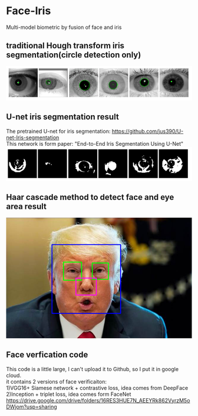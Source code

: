 # Face-Iris
Multi-model biometric by fusion of face and iris

## traditional Hough transform iris segmentation(circle detection only)
![](https://github.com/stephenkung/Face-Iris/blob/master/pics/0.PNG)

## U-net iris segmentation result
The pretrained U-net for iris segmentation: https://github.com/jus390/U-net-Iris-segmentation     
This network is form paper: "End-to-End Iris Segmentation Using U-Net"     
![](https://github.com/stephenkung/Face-Iris/blob/master/pics/1.PNG)

## Haar cascade method to detect face and eye area result
![](https://github.com/stephenkung/Face-Iris/blob/master/pics/2.PNG)

## Face verfication code     
This code is a little large, I can't upload it to Github, so I put it in google cloud.    
it contains 2 versions of face verificaiton:      
1)VGG16+ Siamese network + contrastive loss, idea comes from DeepFace        
2)Inception + triplet loss, idea comes form FaceNet        
https://drive.google.com/drive/folders/16RES3HUE7N_AEEYRk862VyrzM5oDWjom?usp=sharing
